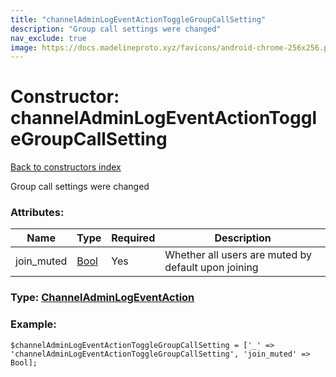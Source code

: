 ```yaml
---
title: "channelAdminLogEventActionToggleGroupCallSetting"
description: "Group call settings were changed"
nav_exclude: true
image: https://docs.madelineproto.xyz/favicons/android-chrome-256x256.png
---
```

# Constructor: channelAdminLogEventActionToggleGroupCallSetting  
[Back to constructors index](/API_docs/constructors/index.html)



Group call settings were changed

### Attributes:

| Name     |    Type       | Required | Description |
|----------|---------------|----------|-------------|
|join\_muted|[Bool](/API_docs/types/Bool.html) | Yes|Whether all users are muted by default upon joining|



### Type: [ChannelAdminLogEventAction](/API_docs/types/ChannelAdminLogEventAction.html)


### Example:

```
$channelAdminLogEventActionToggleGroupCallSetting = ['_' => 'channelAdminLogEventActionToggleGroupCallSetting', 'join_muted' => Bool];
```  

